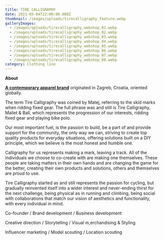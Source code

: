 ```yaml
---
title: TIRE CALLIGRAPHY
date: 2021-05-04T22:00:00.000Z
thumbnail: /images/uploads/tirecalligraphy_feature.webp
galleryImages:
  - /images/uploads/tirecalligraphy_webshop_01.webp
  - /images/uploads/tirecalligraphy_webshop_02.webp
  - /images/uploads/tirecalligraphy_webshop_03.webp
  - /images/uploads/tirecalligraphy_webshop_04.webp
  - /images/uploads/tirecalligraphy_webshop_05.webp
  - /images/uploads/tirecalligraphy_webshop_06.webp
  - /images/uploads/tirecalligraphy_webshop_07.webp
  - /images/uploads/tirecalligraphy_webshop_08.webp
category: Clothing line
---
```

**About** 

**[A contemporary apparel brand](https://tirecalli.com)** originated in Zagreb, Croatia, oriented globally. 

The term Tire Calligraphy was coined by Matej, referring to the skid marks when ridding fixed gear. The full phrase was and still is Tire Calligraphy, Mallet & Ball, which represents the progression of our interests, ridding fixed gear and playing bike polo.

Our most important fuel, is the passion to build, be a part of and provide support for the community, the only way we can, striving to create top quality products for everyday situations, offering solutions built on a DIY principle, which we believe is the most honest and humble one.

Calligraphy for us represents making a mark, leaving a track. All of the individuals we choose to co-create with are making one themselves. These people are taking matters in their own hands and are changing the game for the better, creating their own products and solutions, others and themselves are proud to use.

Tire Calligraphy started as and still represents the passion for cycling, but gradually reinvented itself into a wider interest and never-ending thirst for the next challenge, being physical as in running and climbing, being social with collaborations that match our vision of aesthetics and functionality, with every individual in mind.

Co-founder /  Brand development / Business development

Creative direction / Storytelling / Visual m,erchandising & Styling

Influencer marketing / Model scouting / Location scouting